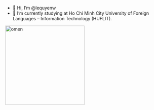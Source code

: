 - 👋 Hi, I’m @lequyenw
- 🌱 I’m currently studying at Ho Chi Minh City University of Foreign Languages – Information Technology (HUFLIT).

<img src="https://i.imgur.com/FUKpAru.png" alt="omen" width="250" />
